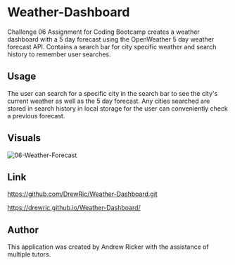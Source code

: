 # Weather-Dashboard

Challenge 06 Assignment for Coding Bootcamp creates a weather dashboard with a 5 day forecast using the OpenWeather 5 day weather forecast API. Contains a search bar for city specific weather and search history to remember user searches.

## Usage
The user can search for a specific city in the search bar to see the city's current weather as well as the 5 day forecast. Any cities searched are stored in search history in local storage for the user can conveniently check a previous forecast.

## Visuals

![06-Weather-Forecast](https://github.com/user-attachments/assets/532dbe27-fa03-4316-a8bc-57d6920dac06)

## Link

https://github.com/DrewRic/Weather-Dashboard.git

https://drewric.github.io/Weather-Dashboard/

## Author

This application was created by Andrew Ricker with the assistance of multiple tutors. 
